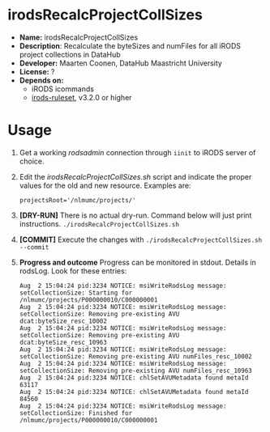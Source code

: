 # irodsRecalcProjectCollSizes

* **Name:** irodsRecalcProjectCollSizes
* **Description**: Recalculate the byteSizes and numFiles for all iRODS project collections in DataHub
* **Developer:** Maarten Coonen, DataHub Maastricht University
* **License:** ?
* **Depends on:** 
    * iRODS icommands
    * [irods-ruleset](https://github.com/MaastrichtUniversity/irods-ruleset), v3.2.0 or higher
 

# Usage
1. Get a working _rodsadmin_ connection through `iinit` to iRODS server of choice.
1. Edit the _irodsRecalcProjectCollSizes.sh_ script and indicate the proper values for the old and new resource. Examples are: 
    ```
    projectsRoot='/nlmumc/projects/'
    ```
1. **[DRY-RUN]** There is no actual dry-run. Command below will just print instructions.
    `./irodsRecalcProjectCollSizes.sh`

1. **[COMMIT]** Execute the changes with
    `./irodsRecalcProjectCollSizes.sh --commit`

1. **Progress and outcome** Progress can be monitored in stdout. Details in rodsLog. Look for these entries:
    ```
    Aug  2 15:04:24 pid:3234 NOTICE: msiWriteRodsLog message: setCollectionSize: Starting for /nlmumc/projects/P000000010/C000000001
    Aug  2 15:04:24 pid:3234 NOTICE: msiWriteRodsLog message: setCollectionSize: Removing pre-existing AVU dcat:byteSize_resc_10002
    Aug  2 15:04:24 pid:3234 NOTICE: msiWriteRodsLog message: setCollectionSize: Removing pre-existing AVU dcat:byteSize_resc_10963
    Aug  2 15:04:24 pid:3234 NOTICE: msiWriteRodsLog message: setCollectionSize: Removing pre-existing AVU numFiles_resc_10002
    Aug  2 15:04:24 pid:3234 NOTICE: msiWriteRodsLog message: setCollectionSize: Removing pre-existing AVU numFiles_resc_10963
    Aug  2 15:04:24 pid:3234 NOTICE: chlSetAVUMetadata found metaId 63117
    Aug  2 15:04:24 pid:3234 NOTICE: chlSetAVUMetadata found metaId 84560
    Aug  2 15:04:24 pid:3234 NOTICE: msiWriteRodsLog message: setCollectionSize: Finished for /nlmumc/projects/P000000010/C000000001
    ```

